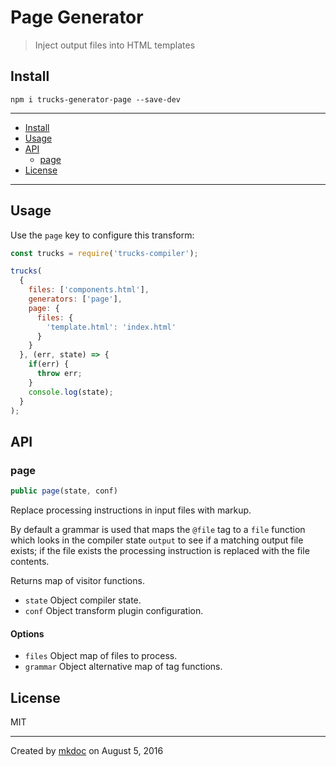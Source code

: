 # Page Generator

> Inject output files into HTML templates

## Install

```
npm i trucks-generator-page --save-dev
```

---

- [Install](#install)
- [Usage](#usage)
- [API](#api)
  - [page](#page)
- [License](#license)

---

## Usage

Use the `page` key to configure this transform:

```javascript
const trucks = require('trucks-compiler');

trucks(
  {
    files: ['components.html'],
    generators: ['page'],
    page: {
      files: {
        'template.html': 'index.html'
      }
    }
  }, (err, state) => {
    if(err) {
      throw err; 
    }
    console.log(state);
  }
);
```

## API

### page

```javascript
public page(state, conf)
```

Replace processing instructions in input files with markup.

By default a grammar is used that maps the `@file` tag to a `file` function
which looks in the compiler state `output` to see if a matching output file
exists; if the file exists the processing instruction is replaced with the
file contents.

Returns map of visitor functions.

* `state` Object compiler state.
* `conf` Object transform plugin configuration.

#### Options

* `files` Object map of files to process.
* `grammar` Object alternative map of tag functions.

## License

MIT

---

Created by [mkdoc](https://github.com/mkdoc/mkdoc) on August 5, 2016

[skatejs]: https://github.com/skatejs/skatejs
[webcomponents]: https://github.com/w3c/webcomponents
[shadow-dom]: https://w3c.github.io/webcomponents/spec/shadow/
[custom-elements]: https://www.w3.org/TR/custom-elements/
[html-imports]: https://w3c.github.io/webcomponents/spec/imports/
[html-templates]: https://html.spec.whatwg.org/multipage/scripting.html#the-template-element
[polymer]: https://www.polymer-project.org/1.0/
[react]: https://facebook.github.io/react/
[react-webcomponents]: https://github.com/facebook/react/issues/5052
[react-integration]: https://github.com/skatejs/react-integration
[mozilla-webcomponents]: https://hacks.mozilla.org/2014/12/mozilla-and-web-components/
[csp]: http://content-security-policy.com/
[npm]: https://www.npmjs.com/
[postcss]: https://github.com/postcss/postcss
[mkdoc]: https://github.com/mkdoc/mkdoc
[mkapi]: https://github.com/mkdoc/mkapi
[mkparse]: https://github.com/mkdoc/mkparse
[jshint]: http://jshint.com
[jscs]: http://jscs.info
[trucks]: https://github.com/tmpfs/trucks
[trucks-cli]: https://github.com/tmpfs/trucks/blob/master/packages/trucks-cli
[trucks-compiler]: https://github.com/tmpfs/trucks/blob/master/packages/trucks-compiler
[sources]: https://github.com/tmpfs/trucks/blob/master/packages/plugin-sources
[load]: https://github.com/tmpfs/trucks/blob/master/packages/plugin-load
[parse]: https://github.com/tmpfs/trucks/blob/master/packages/plugin-parse
[transform]: https://github.com/tmpfs/trucks/blob/master/packages/plugin-transform
[generate]: https://github.com/tmpfs/trucks/blob/master/packages/plugin-generate
[write]: https://github.com/tmpfs/trucks/blob/master/packages/plugin-write
[transform-csp]: https://github.com/tmpfs/trucks/blob/master/packages/transform-csp
[bundle]: https://github.com/tmpfs/trucks/blob/master/packages/transform-bundle
[copy]: https://github.com/tmpfs/trucks/blob/master/packages/transform-copy
[skate]: https://github.com/tmpfs/trucks/blob/master/packages/transform-skate
[stylus]: https://github.com/tmpfs/trucks/blob/master/packages/transform-stylus
[less]: https://github.com/tmpfs/trucks/blob/master/packages/transform-less
[sass]: https://github.com/tmpfs/trucks/blob/master/packages/transform-sass
[trim]: https://github.com/tmpfs/trucks/blob/master/packages/transform-trim
[tree]: https://github.com/tmpfs/trucks/blob/master/packages/transform-tree
[style-extract]: https://github.com/tmpfs/trucks/blob/master/packages/transform-style-extract
[style-inject]: https://github.com/tmpfs/trucks/blob/master/packages/transform-style-inject
[resolver-core]: https://github.com/tmpfs/trucks/blob/master/packages/resolver-core
[resolver-file]: https://github.com/tmpfs/trucks/blob/master/packages/resolver-file
[resolver-http]: https://github.com/tmpfs/trucks/blob/master/packages/resolver-http
[resolver-npm]: https://github.com/tmpfs/trucks/blob/master/packages/resolver-npm
[less-css]: http://lesscss.org/
[sass-css]: http://sass-lang.com/
[stylus-css]: http://stylus-lang.com/
[node-sass]: https://github.com/sass/node-sass
[archy]: https://github.com/substack/node-archy

